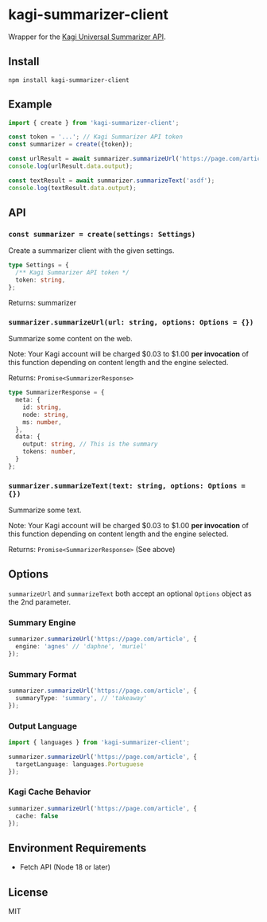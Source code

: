 # kagi-summarizer-client

Wrapper for the [Kagi Universal Summarizer API](https://help.kagi.com/kagi/api/summarizer.html).

## Install

`npm install kagi-summarizer-client`

## Example

```ts
import { create } from 'kagi-summarizer-client';

const token = '...'; // Kagi Summarizer API token
const summarizer = create({token});

const urlResult = await summarizer.summarizeUrl('https://page.com/article');
console.log(urlResult.data.output);

const textResult = await summarizer.summarizeText('asdf');
console.log(textResult.data.output);
```

## API

### `const summarizer = create(settings: Settings)`

Create a summarizer client with the given settings.

```ts
type Settings = {
  /** Kagi Summarizer API token */
  token: string,
};
```

Returns: summarizer

### `summarizer.summarizeUrl(url: string, options: Options = {})`

Summarize some content on the web.

Note: Your Kagi account will be charged $0.03 to $1.00 **per invocation** of
this function depending on content length and the engine selected.

Returns: `Promise<SummarizerResponse>`

```ts
type SummarizerResponse = {
  meta: {
    id: string,
    node: string,
    ms: number,
  },
  data: {
    output: string, // This is the summary
    tokens: number,
  }
};
```

### `summarizer.summarizeText(text: string, options: Options = {})`

Summarize some text.

Note: Your Kagi account will be charged $0.03 to $1.00 **per invocation** of
this function depending on content length and the engine selected.

Returns: `Promise<SummarizerResponse>` (See above)

## Options

`summarizeUrl` and `summarizeText` both accept an optional `Options` object as
the 2nd parameter.

### Summary Engine

```ts
summarizer.summarizeUrl('https://page.com/article', {
  engine: 'agnes' // 'daphne', 'muriel'
});
```

### Summary Format

```ts
summarizer.summarizeUrl('https://page.com/article', {
  summaryType: 'summary', // 'takeaway'
});
```

### Output Language

```ts
import { languages } from 'kagi-summarizer-client';

summarizer.summarizeUrl('https://page.com/article', {
  targetLanguage: languages.Portuguese
});
```

### Kagi Cache Behavior

```ts
summarizer.summarizeUrl('https://page.com/article', {
  cache: false
});
```

## Environment Requirements

- Fetch API (Node 18 or later)

## License

MIT
